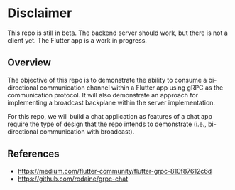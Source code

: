 # Disclaimer
This repo is still in beta.  The backend server should work, but there is not a client yet.  The Flutter app is a work in progress.

## Overview
The objective of this repo is to demonstrate the ability to consume a bi-directional communication channel within a Flutter app using gRPC as the communication protocol.  It will also demonstrate an approach for implementing a broadcast backplane within the server implementation.

For this repo, we will build a chat application as features of a chat app require the type of design that the repo intends to demonstrate (i.e., bi-directional communication with broadcast).


## References
- https://medium.com/flutter-community/flutter-grpc-810f87612c6d
- https://github.com/rodaine/grpc-chat
